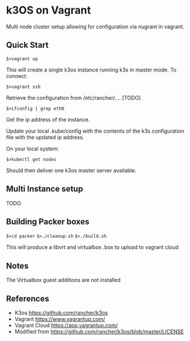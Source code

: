 # k3OS on Vagrant

Multi node cluster setup allowing for configuration via nugrant in vagrant.

## Quick Start

`$>vagrant up`

This will create a single k3os instance running k3s in master mode. To connect:

`$>vagrant ssh`

Retrieve the configuration from /etc/rancher/.... [TODO]

`$>ifconfig | grep eth0`

Get the ip address of the instance.

Update your local .kube/config with the contents of the k3s configuration file with the updated ip address.

On your local system:

`$>kubectl get nodes`

Should then deliver one k3os master server available.

## Multi Instance setup

TODO

## Building Packer boxes

`$>cd packer`
`$>./cleanup.sh`
`$>./build.sh`

This will produce a libvrt and virtualbox .box to upload to vagrant cloud

## Notes

The Virtualbox guest additions are not installed

## References

 - K3os https://github.com/rancher/k3os
 - Vagrant https://www.vagrantup.com/
 - Vagrant Cloud https://app.vagrantup.com/
 - Modified from https://github.com/rancher/k3os/blob/master/LICENSE